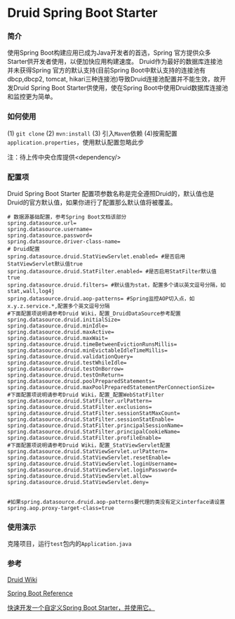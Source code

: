 # Druid Spring Boot Starter
### 简介

使用Spring Boot构建应用已成为Java开发者的首选，Spring 官方提供众多Starter供开发者使用，以便加快应用构建速度。
Druid作为最好的数据库连接池并未获得Spring 官方的默认支持(目前Spring Boot中默认支持的连接池有dbcp,dbcp2, tomcat, hikari三种连接池)导致Druid连接池配置并不能生效，故开发Druid Spring Boot Starter供使用，使在Spring Boot中使用Druid数据库连接池和监控更为简单。

### 如何使用
(1) ```git clone``` (2) ```mvn:install``` (3) 引入```Maven```依赖 (4)按需配置```application.properties```，使用默认配置忽略此步

注：待上传中央仓库提供\<dependency/\>
### 配置项
Druid Spring Boot Starter 配置项参数名称是完全遵照Druid的，默认值也是Druid的官方默认值，如果你进行了配置那么默认值将被覆盖。
```
# 数据源基础配置，参考Spring Boot文档该部分
spring.datasource.url=
spring.datasource.username=
spring.datasource.password=
spring.datasource.driver-class-name=
# Druid配置
spring.datasource.druid.StatViewServlet.enabled= #是否启用StatViewServlet默认值true
spring.datasource.druid.StatFilter.enabled= #是否启用StatFilter默认值true
spring.datasource.druid.filters= #默认值为stat，配置多个请以英文逗号分隔，如stat,wall,log4j
spring.datasource.druid.aop-patterns= #Spring监控AOP切入点，如x.y.z.service.*,配置多个英文逗号分隔
#下面配置项说明请参考Druid Wiki，配置_DruidDataSource参考配置
spring.datasource.druid.initialSize=
spring.datasource.druid.minIdle=
spring.datasource.druid.maxActive=
spring.datasource.druid.maxWait=
spring.datasource.druid.timeBetweenEvictionRunsMillis=
spring.datasource.druid.minEvictableIdleTimeMillis=
spring.datasource.druid.validationQuery=
spring.datasource.druid.testWhileIdle=
spring.datasource.druid.testOnBorrow=
spring.datasource.druid.testOnReturn=
spring.datasource.druid.poolPreparedStatements=
spring.datasource.druid.maxPoolPreparedStatementPerConnectionSize=
#下面配置项说明请参考Druid Wiki，配置_配置WebStatFilter
spring.datasource.druid.StatFilter.urlPattern=
spring.datasource.druid.StatFilter.exclusions=
spring.datasource.druid.StatFilter.sessionStatMaxCount=
spring.datasource.druid.StatFilter.sessionStatEnable=
spring.datasource.druid.StatFilter.principalSessionName=
spring.datasource.druid.StatFilter.principalCookieName=
spring.datasource.druid.StatFilter.profileEnable=
#下面配置项说明请参考Druid Wiki，配置_StatViewServlet配置
spring.datasource.druid.StatViewServlet.urlPattern=
spring.datasource.druid.StatViewServlet.resetEnable=
spring.datasource.druid.StatViewServlet.loginUsername=
spring.datasource.druid.StatViewServlet.loginPassword=
spring.datasource.druid.StatViewServlet.allow=
spring.datasource.druid.StatViewServlet.deny=


#如果spring.datasource.druid.aop-patterns要代理的类没有定义interface请设置spring.aop.proxy-target-class=true

```
### 使用演示
克隆项目，运行```test```包内的```Application.java```
### 参考
[Druid Wiki](https://github.com/alibaba/druid/wiki/%E9%A6%96%E9%A1%B5)

[Spring Boot Reference](http://docs.spring.io/spring-boot/docs/1.5.1.RELEASE/reference/html/)

[快速开发一个自定义Spring Boot Starter，并使用它。](http://www.jianshu.com/p/45538b44e04e)

